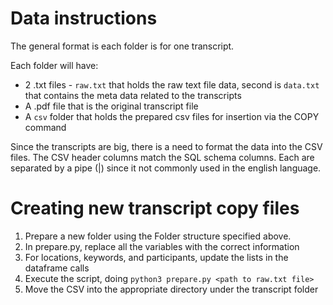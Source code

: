 # Data instructions

The general format is each folder is for one transcript.

Each folder will have:
* 2 .txt files - `raw.txt` that holds the raw text file data, second is `data.txt` that contains the meta data related to the transcripts
* A .pdf file that is the original transcript file
* A `csv` folder that holds the prepared csv files for insertion via the COPY command

Since the transcripts are big, there is a need to format the data into the CSV files. The CSV header columns match the SQL schema columns. Each are separated by a pipe (|) since it not commonly used in the english language.

# Creating new transcript copy files
1. Prepare a new folder using the Folder structure specified above.
2. In prepare.py, replace all the variables with the correct information
3. For locations, keywords, and participants, update the lists in the dataframe calls
4. Execute the script, doing `python3 prepare.py <path to raw.txt file>`
5. Move the CSV into the appropriate directory under the transcript folder
